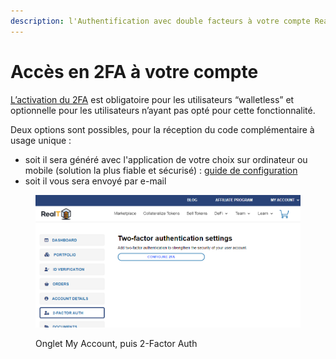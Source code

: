 ```yaml
---
description: l'Authentification avec double facteurs à votre compte RealT
---
```


# Accès en 2FA à votre compte

[L’activation du 2FA](https://www.ma-vie-administrative.fr/particuliers/ma-vie-connectee/authentification-double-facteur/) est obligatoire pour les utilisateurs “walletless” et optionnelle pour les utilisateurs n’ayant pas opté pour cette fonctionnalité.

Deux options sont possibles, pour la réception du  code complémentaire à usage unique :&#x20;

* soit il sera généré avec l'application de votre choix sur ordinateur ou mobile (solution la plus fiable et sécurisé) : [guide de configuration](https://wp2fa.io/support/kb/configuring-2fa-apps/)
* soit il vous sera envoyé par e-mail

<figure><img src="../../.gitbook/assets/image (100).png" alt=""><figcaption><p>Onglet My Account, puis 2-Factor Auth</p></figcaption></figure>
